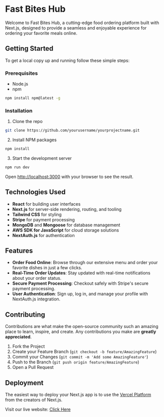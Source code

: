 # Fast Bites Hub

Welcome to Fast Bites Hub, a cutting-edge food ordering platform built with Next.js, designed to provide a seamless and enjoyable experience for ordering your favorite meals online.

## Getting Started

To get a local copy up and running follow these simple steps:

### Prerequisites

- Node.js
- npm
```bash
npm install npm@latest -g
```

### Installation

1. Clone the repo
```bash
git clone https://github.com/yourusername/yourprojectname.git
```
2. Install NPM packages
```bash
npm install
```
3. Start the development server
```bash
npm run dev
```

Open [http://localhost:3000](http://localhost:3000) with your browser to see the result.

## Technologies Used

- **React** for building user interfaces
- **Next.js** for server-side rendering, routing, and tooling
- **Tailwind CSS** for styling
- **Stripe** for payment processing
- **MongoDB** and **Mongoose** for database management
- **AWS SDK for JavaScript** for cloud storage solutions
- **NextAuth.js** for authentication

## Features

- **Order Food Online**: Browse through our extensive menu and order your favorite dishes in just a few clicks.
- **Real-Time Order Updates**: Stay updated with real-time notifications about your order status.
- **Secure Payment Processing**: Checkout safely with Stripe's secure payment processing.
- **User Authentication**: Sign up, log in, and manage your profile with NextAuth.js integration.

## Contributing

Contributions are what make the open-source community such an amazing place to learn, inspire, and create. Any contributions you make are **greatly appreciated**.

1. Fork the Project
2. Create your Feature Branch (`git checkout -b feature/AmazingFeature`)
3. Commit your Changes (`git commit -m 'Add some AmazingFeature'`)
4. Push to the Branch (`git push origin feature/AmazingFeature`)
5. Open a Pull Request

## Deployment

The easiest way to deploy your Next.js app is to use the [Vercel Platform](https://vercel.com/) from the creators of Next.js.

Visit our live website: [Click Here](https://fastbiteshub.vercel.app/)
```
